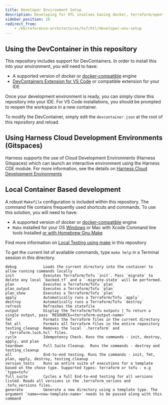 ```yaml
---
title: Developer Environment Setup
description: Developing for HTL involves having docker, terraform/opentofu, and git installed locally.
sidebar_position: 10
redirect_from: 
    - /kb/reference-architectures/hsf/htl/developer-env-setup
---
```

## Using the DevContainer in this repository

This repository includes support for DevContainers.  In order to install this into your environment, you will need to have:
- A supported version of docker or [docker-compatible](https://code.visualstudio.com/remote/advancedcontainers/docker-options) engine
- [DevContainers Extension for VS Code](https://marketplace.visualstudio.com/items?itemName=ms-vscode-remote.remote-containers) or compatible extension for your IDE

Once your development environment is ready, you can simply clone this repository into your IDE.  For VS Code installations, you should be prompted to reopen the workspace in a new container.

To modify the DevContainer, simply edit the `devcontainer.json` at the root of this repository and reload.

## Using Harness Cloud Development Environments (Gitspaces)

Harness supports the use of Cloud Development Environments (Harness Gitspaces) which can launch an interactive environment using the Harness CDE module. For more information, see the details on [Harness Cloud Development Environments](https://developer.harness.io/docs/cloud-development-environments)

## Local Container Based development

A robust `Makefile` configuration is included within this repository. The command file contains frequently used shortcuts and commands. To use this solution, you will need to have:
- A supported version of docker or [docker-compatible](https://code.visualstudio.com/remote/advancedcontainers/docker-options) engine
- `Make` installed for your OS [Windows](https://gnuwin32.sourceforge.net/packages/make.htm) or Mac with Xcode Command line tools Installed [or with Homebrew Gnu Make](https://formulae.brew.sh/formula/make)

Find more information on [Local Testing using make](./local-testing-using-make.md) in this repository

To get the current list of available commands, type `make help` in a Terminal session in this directory.
```
debug            Loads the current directory into the container to allow running commands locally
init             Executes Terraform/Tofu `init`. Pass `migrate` to delete any local `backed.tf` and a `-migrate-state` will be performed.
plan             Executes a Terraform/Tofu `plan`
plan_output      Executes a Terraform/Tofu `plan`
plan_show        Executes a Terraform/Tofu `plan`
apply            Automatically runs a Terraform/Tofu `apply`
destroy          Automatically runs a Terraform/Tofu `destroy`
refresh          Refreshes the statefile
output           Display the Terraform/Tofu outputs | To return a single output, pass `RESOURCE=<terraform-output-name>`
fmt              Formats the Terraform files in the current directory
fmt_all          Formats all Terraform files in the entire repository
testing_cleanup  Removes the local `.terraform` and `.terraform.lock.hcl` files.
cycle            Idempotency Check. Runs the commands - init, destroy, apply, and plan
teardown         Full Suite Cleanup.  Runs the commands - destroy and testing_cleanup
all              End-to-end testing. Runs the commands - init, fmt, plan, apply, destroy, testing_cleanup
version_tests    Runs an entire suite of executions for a template based on the chose type. Supported types: terraform or tofu - e.g `type=tofu`
full_suite       Cycles a full End-to-end testing for all versions listed. Reads all versions in the .terraform_verions and .tofu_versions files.
generate         Generate a new directory using a template type. The argument `name=<new-template-name>` needs to be passed along with this command
```
